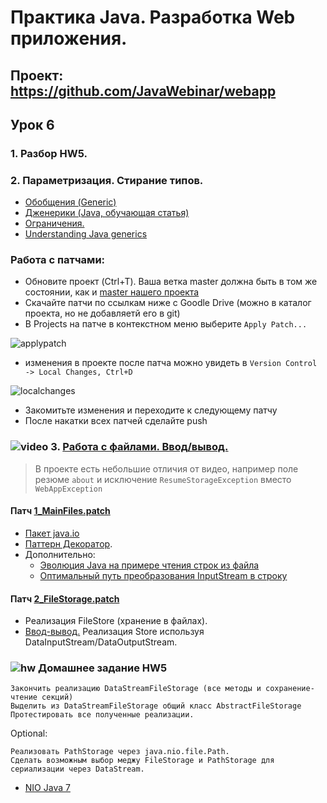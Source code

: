 Практика Java. Разработка Web приложения.
===============================

## Проект: https://github.com/JavaWebinar/webapp

## Урок 6

### 1. Разбор HW5.

### 2. Параметризация. Стирание типов.
 - <a href="http://developer.alexanderklimov.ru/android/java/generic.php">Обобщения (Generic)</a>
 - <a href="http://www.quizful.net/post/java-generics-tutorial">Дженерики (Java, обучающая статья)</a>
 - <a href="http://docs.oracle.com/javase/tutorial/java/generics/restrictions.html">Ограничения.</a>
 - <a href="http://stackoverflow.com/questions/4073359/understanding-java-generics-type-parameter-conventions">Understanding Java generics</a>

### Работа с патчами:
- Обновите проект (Ctrl+T). Ваша ветка master должна быть в том же состоянии, как и <a href="https://github.com/JavaWebinar/webapp/commits/master">master нашего проекта</a>
- Скачайте патчи по ссылкам ниже с Goodle Drive (можно в каталог проекта, но не добавляетй его в git)
- В Projects на патче в контекстном меню выберите `Apply Patch...`

![applypatch](https://cloud.githubusercontent.com/assets/13649199/14580016/415982d4-03c8-11e6-9085-27a8dd9aaa09.png)

- изменения в проекте после патча можно увидеть в `Version Control -> Local Changes, Ctrl+D`

![localchanges](https://cloud.githubusercontent.com/assets/13649199/14580039/643807fc-03c9-11e6-83da-e29c98fdfc20.png)

- Закомитьте изменения и переходите к следующему патчу
- После накатки всех патчей сделайте push

### ![video](https://cloud.githubusercontent.com/assets/13649199/13672715/06dbc6ce-e6e7-11e5-81a9-04fbddb9e488.png) 3. <a href="https://drive.google.com/open?id=0B9Ye2auQ_NsFbVFyc1N1OXZKSFE">Работа с файлами. Ввод/вывод.</a>
> В проекте есть небольшие отличия от видео, например поле резюме `about` и исключение `ResumeStorageException` вместо `WebAppException`

#### Патч <a href="https://drive.google.com/open?id=0B9Ye2auQ_NsFcV9kdFlqY0N2Q0E">1_MainFiles.patch</a>
 - <a href="http://www.intuit.ru/studies/courses/16/16/lecture/27133">Пакет java.io</a>
 - <a href="http://ru.wikipedia.org/wiki/Декоратор_(шаблон_проектирования)">Паттерн Декоратор</a>.
 - Дополнительно:
   - <a href="https://habrahabr.ru/post/269667/">Эволюция Java на примере чтения строк из файла</a>
   - <a href="https://habrahabr.ru/company/luxoft/blog/278233/">Оптимальный путь преобразования InputStream в строку</a>

#### Патч <a href="https://drive.google.com/open?id=0B9Ye2auQ_NsFekZOb0hyaUgwVDQ">2_FileStorage.patch</a>

 - Реализация FileStore (хранение в файлах).
 - <a href="http://www.intuit.ru/studies/courses/16/16/lecture/27133?page=4">Ввод-вывод.</a> Реализация Store используя DataInputStream/DataOutputStream.

### ![hw](https://cloud.githubusercontent.com/assets/13649199/13672719/09593080-e6e7-11e5-81d1-5cb629c438ca.png) Домашнее задание HW5
    Закончить реализацию DataStreamFileStorage (все методы и сохранение-чтение секций)
    Выделить из DataStreamFileStorage общий класс AbstractFileStorage
    Протестировать все полученные реализации.

Optional:

    Реализовать PathStorage через java.nio.file.Path.
    Сделать возможным выбор меджу FileStorage и PathStorage для сериализации через DataStream.

  - <a href="http://www.quizful.net/post/java-nio-tutorial">NIO Java 7</a>